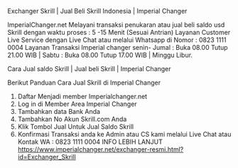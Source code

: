Exchanger Skrill | Jual Beli Skrill Indonesia | Imperial Changer




ImperialChanger.net Melayani transaksi penukaran atau jual beli saldo usd Skrill dengan waktu proses : 5 -15 Menit (Sesuai Antrian) Layanan Customer Live Service dengan Live Chat atau melalui Whatsapp di Nomor : 0823 1111 0004 Layanan Transaksi Imperial changer senin- Jumal : Buka 08.00 Tutup 21.00 WIB | Sabtu : Buka 08.00 Tutup 17.00 WIB | Minggu Libur.


Cara Jual saldo Skrill | Jual beli Skrill | Imperial Changer 


Berikut Panduan Cara Jual Skrill di Imperial Changer


1. Daftar Menjadi member Imperialchanger.net
2. Log in di Member Area Imperial Changer
3. Tambahkan data Bank Anda
4. Tambahkan No Akun Skrill.com Anda
5. Klik Tombol Jual Untuk Jual Saldo Skrill
6. Konfirmasi Transaksi anda ke Admin atau CS kami melalui Live Chat atau Kontak WA : 0823 1111 0004
INFO LEBIH LANJUT https://www.imperialchanger.net/exchanger-resmi.html?id=Exchanger_Skrill
